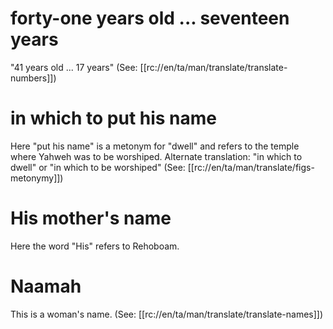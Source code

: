 # forty-one years old ... seventeen years

"41 years old ... 17 years" (See: [[rc://en/ta/man/translate/translate-numbers]])

# in which to put his name

Here "put his name" is a metonym for "dwell" and refers to the temple where Yahweh was to be worshiped. Alternate translation: "in which to dwell" or "in which to be worshiped" (See: [[rc://en/ta/man/translate/figs-metonymy]])

# His mother's name

Here the word "His" refers to Rehoboam.

# Naamah

This is a woman's name. (See: [[rc://en/ta/man/translate/translate-names]])

